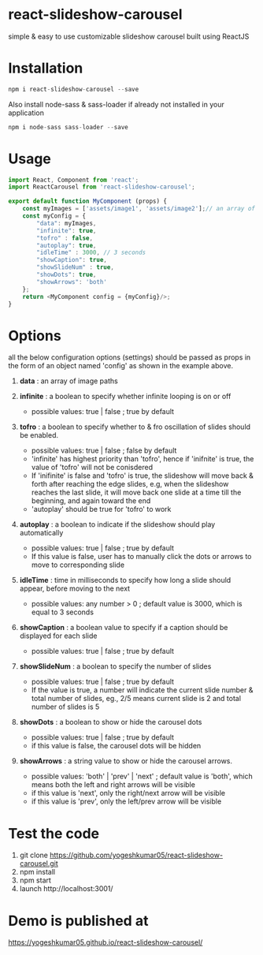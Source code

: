 # react-slideshow-carousel
simple &amp; easy to use customizable slideshow carousel built using ReactJS

# Installation
```javascript
npm i react-slideshow-carousel --save
```

Also install node-sass & sass-loader if already not installed in your application
```javascript
npm i node-sass sass-loader --save
```

# Usage
```javascript
import React, Component from 'react';
import ReactCarousel from 'react-slideshow-carousel';

export default function MyComponent (props) {
    const myImages = ['assets/image1', 'assets/image2'];// an array of image paths
    const myConfig = {
        "data": myImages, 
        "infinite": true, 
        "tofro" : false, 
        "autoplay": true, 
        "idleTime" : 3000, // 3 seconds
        "showCaption": true,
        "showSlideNum" : true,
        "showDots": true,
        "showArrows": 'both'
    };
    return <MyComponent config = {myConfig}/>;
}
```
# Options
all the below configuration options (settings) should be passed as props in the form of an object named 'config' as shown in the example above.

1. **data** : an array of image paths

2. **infinite** : a boolean to specify whether infinite looping is on or off
    * possible values: true | false ; true by default

3. **tofro** : a boolean to specify whether to & fro oscillation of slides should be enabled. 
    * possible values: true | false ; false by default
    * 'infinite' has highest priority than 'tofro', hence if 'inifnite' is true, the value of 'tofro' will not be conisdered
    * If 'inifinite' is false and 'tofro' is true, the slideshow will move back & forth after reaching the edge slides, e.g,         when the slideshow reaches the last slide, it will move back one slide at a time till the beginning, and again toward         the end
    * 'autoplay' should be true for 'tofro' to work
    
4. **autoplay** : a boolean to indicate if the slideshow should play automatically
    * possible values: true | false ; true by default
    * If this value is false, user has to manually click the dots or arrows to move to corresponding slide

5. **idleTime** : time in milliseconds to specify how long a slide should appear, before moving to the next
    * possible values: any number > 0 ; default value is 3000, which is equal to 3 seconds

6. **showCaption** : a boolean value to specify if a caption should be displayed for each slide
     * possible values: true | false ; true by default

7. **showSlideNum** : a boolean to specify the number of slides
     * possible values: true | false ; true by default
     * If the value is true, a number will indicate the current slide number & total number of slides, eg., 2/5 means current        slide is 2 and total number of slides is 5

8. **showDots** : a boolean to show or hide the carousel dots
    * possible values: true | false ; true by default
    * if this value is false, the carousel dots will be hidden

9. **showArrows** : a string value to show or hide the carousel arrows.
    * possible values: 'both' | 'prev' | 'next' ; default value is 'both', which means both the left and right arrows       will be visible
    * if this value is 'next', only the right/next arrow will be visible
    * if this value is 'prev', only the left/prev arrow will be visible
     

# Test the code
1. git clone https://github.com/yogeshkumar05/react-slideshow-carousel.git
2. npm install
3. npm start
4. launch http://localhost:3001/
    
# Demo is published at 
https://yogeshkumar05.github.io/react-slideshow-carousel/
